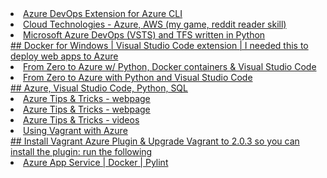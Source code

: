 <li><a href='https://github.com/Azure/azure-devops-cli-extension'</a> Azure DevOps Extension for Azure CLI</li>

<li>Cloud Technologies - Azure, AWS (my game, reddit reader skill)</li>
<li><a href="https://github.com/rcoenmans/vsts-client"</a>Microsoft Azure DevOps (VSTS) and TFS written in Python</li>
## Docker for Windows | Visual Studio Code extension | I needed this to deploy web apps to Azure
<li><a href="https://www.youtube.com/watch?v=I1cG1FRjFOQ"</a>From Zero to Azure w/ Python, Docker containers & Visual Studio Code</li>
<li><a href="https://youtu.be/DPBspKl2epk"</a>From Zero to Azure with Python and Visual Studio Code</li>
## Azure, Visual Studio Code, Python, SQL
<li><a href="https://microsoft.github.io/AzureTipsAndTricks/"</a>Azure Tips & Tricks - webpage</li>
<li><a href="https://microsoft.github.io/AzureTipsAndTricks/"</a>Azure Tips & Tricks - webpage</li>
<li><a href="https://www.youtube.com/playlist?list=PLLasX02E8BPCNCK8Thcxu-Y-XcBUbhFWC"</a>Azure Tips & Tricks - videos</li>
<li><a href="https://blog.scottlowe.org/2017/12/11/using-vagrant-with-azure/"</a>Using Vagrant with Azure</li>
## Install Vagrant Azure Plugin & Upgrade Vagrant to 2.0.3 so you can install the plugin: run the following
<li> Azure App Service | Docker | Pylint</li>
